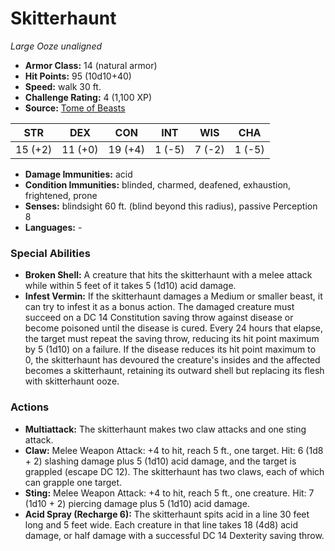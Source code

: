 # Skitterhaunt

*Large* *Ooze* *unaligned*

- **Armor Class:** 14 (natural armor)
- **Hit Points:** 95 (10d10+40)
- **Speed:** walk 30 ft.
- **Challenge Rating:** 4 (1,100 XP)
- **Source:** [Tome of Beasts](https://koboldpress.com/kpstore/product/tome-of-beasts-for-5th-edition-print/)

| STR | DEX | CON | INT | WIS | CHA |
| --- | --- | --- | --- | --- | --- |
| 15 (+2) | 11 (+0) | 19 (+4) | 1 (-5) | 7 (-2) | 1 (-5) |

- **Damage Immunities:** acid
- **Condition Immunities:** blinded, charmed, deafened, exhaustion, frightened, prone
- **Senses:** blindsight 60 ft. (blind beyond this radius), passive Perception 8
- **Languages:** -
### Special Abilities
- **Broken Shell:** A creature that hits the skitterhaunt with a melee attack while within 5 feet of it takes 5 (1d10) acid damage.
- **Infest Vermin:** If the skitterhaunt damages a Medium or smaller beast, it can try to infest it as a bonus action. The damaged creature must succeed on a DC 14 Constitution saving throw against disease or become poisoned until the disease is cured. Every 24 hours that elapse, the target must repeat the saving throw, reducing its hit point maximum by 5 (1d10) on a failure. If the disease reduces its hit point maximum to 0, the skitterhaunt has devoured the creature's insides and the affected becomes a skitterhaunt, retaining its outward shell but replacing its flesh with skitterhaunt ooze.
### Actions
- **Multiattack:** The skitterhaunt makes two claw attacks and one sting attack.
- **Claw:** Melee Weapon Attack: +4 to hit, reach 5 ft., one target. Hit: 6 (1d8 + 2) slashing damage plus 5 (1d10) acid damage, and the target is grappled (escape DC 12). The skitterhaunt has two claws, each of which can grapple one target.
- **Sting:** Melee Weapon Attack: +4 to hit, reach 5 ft., one creature. Hit: 7 (1d10 + 2) piercing damage plus 5 (1d10) acid damage.
- **Acid Spray (Recharge 6):** The skitterhaunt spits acid in a line 30 feet long and 5 feet wide. Each creature in that line takes 18 (4d8) acid damage, or half damage with a successful DC 14 Dexterity saving throw.
